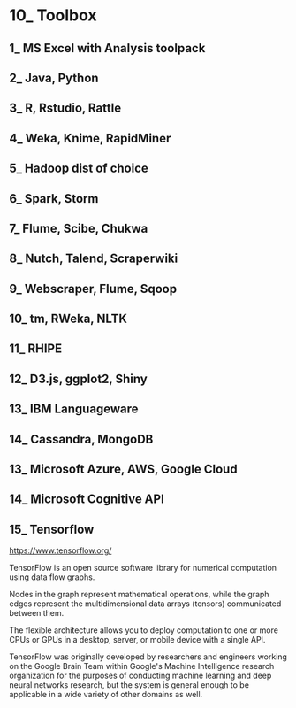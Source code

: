 # 10_ Toolbox

## 1_ MS Excel with Analysis toolpack

## 2_ Java, Python

## 3_ R, Rstudio, Rattle

## 4_ Weka, Knime, RapidMiner

## 5_ Hadoop dist of choice

## 6_ Spark, Storm

## 7_ Flume, Scibe, Chukwa

## 8_ Nutch, Talend, Scraperwiki

## 9_ Webscraper, Flume, Sqoop

## 10_ tm, RWeka, NLTK

## 11_ RHIPE

## 12_ D3.js, ggplot2, Shiny

## 13_ IBM Languageware

## 14_ Cassandra, MongoDB

## 13_ Microsoft Azure, AWS, Google Cloud

## 14_ Microsoft Cognitive API

## 15_ Tensorflow

https://www.tensorflow.org/

TensorFlow is an open source software library for numerical computation using data flow graphs. 

Nodes in the graph represent mathematical operations, while the graph edges represent the multidimensional data arrays (tensors) communicated between them. 

The flexible architecture allows you to deploy computation to one or more CPUs or GPUs in a desktop, server, or mobile device with a single API. 

TensorFlow was originally developed by researchers and engineers working on the Google Brain Team within Google's Machine Intelligence research organization for the purposes of conducting machine learning and deep neural networks research, but the system is general enough to be applicable in a wide variety of other domains as well. 
